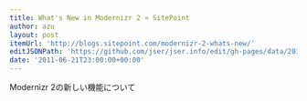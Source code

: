 ```yaml
---
title: What's New in Modernizr 2 » SitePoint
author: azu
layout: post
itemUrl: 'http://blogs.sitepoint.com/modernizr-2-whats-new/'
editJSONPath: 'https://github.com/jser/jser.info/edit/gh-pages/data/2011/06/index.json'
date: '2011-06-21T23:00:00+00:00'
---
```

Modernizr 2の新しい機能について
